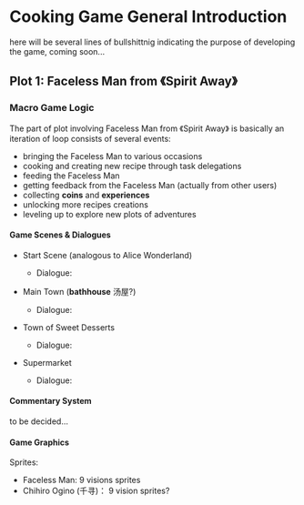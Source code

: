 # Cooking Game General Introduction

here will be several lines of bullshittnig indicating the purpose of developing the game, coming soon...

## Plot 1: Faceless Man from 《Spirit Away》

### Macro Game Logic

The part of plot involving Faceless Man from 《Spirit Away》 is basically an iteration of loop consists of several events:

- bringing the Faceless Man to various occasions
- cooking and creating new recipe through task delegations
- feeding the Faceless Man
- getting feedback from the Faceless Man (actually from other users)
- collecting **coins** and **experiences**
- unlocking more recipes creations
- leveling up to explore new plots of adventures

#### Game Scenes & Dialogues

- Start Scene (analogous to Alice Wonderland)
	- Dialogue:


- Main Town (**bathhouse** 汤屋?)
	- Dialogue:


- Town of Sweet Desserts
	- Dialogue: 


- Supermarket
	- Dialogue:


#### Commentary System

to be decided...


#### Game Graphics

Sprites:

- Faceless Man: 9 visions sprites
- Chihiro Ogino (千寻)： 9 vision sprites?